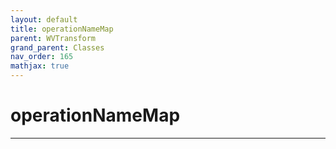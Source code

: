 ```yaml
---
layout: default
title: operationNameMap
parent: WVTransform
grand_parent: Classes
nav_order: 165
mathjax: true
---
```


#  operationNameMap




---

